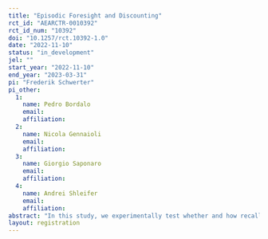 ```yaml
---
title: "Episodic Foresight and Discounting"
rct_id: "AEARCTR-0010392"
rct_id_num: "10392"
doi: "10.1257/rct.10392-1.0"
date: "2022-11-10"
status: "in_development"
jel: ""
start_year: "2022-11-10"
end_year: "2023-03-31"
pi: "Frederik Schwerter"
pi_other:
  1:
    name: Pedro Bordalo
    email: 
    affiliation: 
  2:
    name: Nicola Gennaioli
    email: 
    affiliation: 
  3:
    name: Giorgio Saponaro
    email: 
    affiliation: 
  4:
    name: Andrei Shleifer
    email: 
    affiliation: 
abstract: "In this study, we experimentally test whether and how recalled-based simulations of the future affects the discounting of future rewards.  "
layout: registration
---
```


